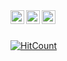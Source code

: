 
<a href="https://www.linkedin.com/in/watislaf/">
  <img align="left" alt="Jasneet Singh - LinkedIn" width="22px" src="https://cdn.jsdelivr.net/npm/simple-icons@v3/icons/linkedin.svg"/>
</a>
<a href="https://www.instagram.com/watislaf/">
  <img align="left" alt="Innovative Coder - Instagram" width="22px" src="https://cdn.jsdelivr.net/npm/simple-icons@v3/icons/instagram.svg"/>
</a>
<a href="https://www.facebook.com/profile.php?id=100013410640050">
  <img align="left" alt="Jasneet Singh - Twitter" width="22px" src="https://cdn.jsdelivr.net/npm/simple-icons@v3/icons/facebook.svg"/>
</a>
<br />
<br />

[![HitCount](http://hits.dwyl.com/watislaf/watislaf.svg?style=flat)](http://hits.dwyl.com/watislaf/watislaf)
   
